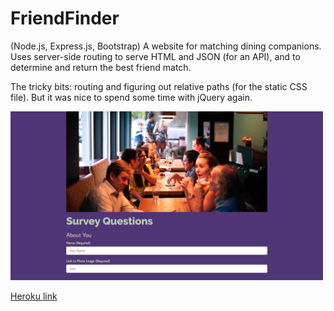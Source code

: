 # FriendFinder

(Node.js, Express.js, Bootstrap) A website for matching dining companions. Uses server-side routing to serve HTML and JSON (for an API), and to determine and return the best friend match.

The tricky bits: routing and figuring out relative paths (for the static CSS file). But it was nice to spend some time with jQuery again.

<img src="screenshot.png" alt="Home page describing how the timestamp microservice works" width="500">

[Heroku link](https://floating-shore-27486.herokuapp.com/)